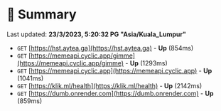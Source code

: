 # 📖 Summary
Last updated: **23/3/2023, 5:20:32 PG "Asia/Kuala_Lumpur"**

- `GET` [https://hst.aytea.ga](https://hst.aytea.ga) - **Up** (854ms)
- `GET` [https://memeapi.cyclic.app/gimme](https://memeapi.cyclic.app/gimme) - **Up** (1293ms)
- `GET` [https://memeapi.cyclic.app](https://memeapi.cyclic.app) - **Up** (1041ms)
- `GET` [https://klik.ml/health](https://klik.ml/health) - **Up** (2142ms)
- `GET` [https://dumb.onrender.com](https://dumb.onrender.com) - **Up** (859ms)
